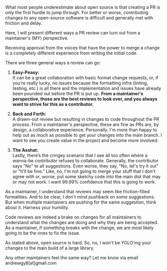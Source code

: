 <!-- title:Don't Be That Person: A Maintainer's Perspective on Code Change Reviews -->

What most people underestimate about open source is that creating a PR is only the first hurdle to jump through. For better or worse, contributing changes to any open-source software is difficult and generally met with friction and delay.

Here, I will present different ways a PR review can turn out from a maintainer's (MY) perspective.

Receiving approval from the voices that have the power to merge a change is a completely different experience from writing the initial code.

There are three general ways a review can go:

1. **Easy-Peasy:**  
	It can be a great collaboration with basic format change requests, or, if you’re really lucky, no issues because the formatting infra (linting, testing, etc.) is all there and the implementation and issues have already been pounded out before the PR is put up. **From a maintainer's perspective, those are the best reviews to look over, and you always want to strive for this as a contributor.**
	
2. **Back and Forth:**  
	A drawn-out review but resulting in changes to code throughout the PR process. From a maintainer's perspective, these are fine as PRs are, by design, a collaborative experience. Personally, I'm more than happy to help out as much as possible to get your changes into the main branch. I want to see you create value in the project and become more involved.
	
3. **The Asshat:**  
	Lastly, there’s the cringey scenario that I see all too often where a wanna-be contributor refuses to collaborate. Generally, the contributor says "No" to all suggestions. Even worse, they say, "No, let's try it out" or "It'll be fine." Like, no, I'm not going to merge your stuff that I don't agree with or, worse, put some sketchy code into the main dist that may or may not work. I want 99.99% confidence that this is going to work.

As a maintainer, I understand that reviews may seem like friction-filled formalities. And to be clear, I don't mind pushback on some suggestions. But when multiple maintainers are pushing for the same suggestion, think about it. Harness your humility.

Code reviews are indeed a brake on changes for all maintainers to understand what the changes are doing and why they are being accepted. As a maintainer, if something breaks with the change, we are most likely going to be the ones to fix the issue.

As stated above, open source is hard. So, no, I won't be YOLO'ing your changes to the main build of a large library.

Any other maintainers feel the same way? Let me know via email andrewgy8[at]gmail.com